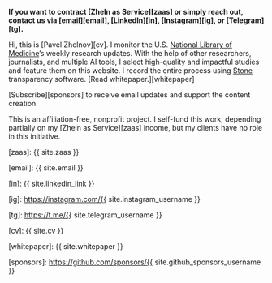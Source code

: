 **If you want to contract [Zheln as Service][zaas] or simply reach out, contact us via [email][email], [LinkedIn][in], [Instagram][ig], or [Telegram][tg].**

Hi, this is [Pavel Zhelnov][cv]. I monitor the U.S. [National Library of Medicine][pubmed]’s weekly research updates. With the help of other researchers, journalists, and multiple AI tools, I select high-quality and impactful studies and feature them on this website. I record the entire process using [Stone][stone] transparency software. [Read whitepaper.][whitepaper]

[Subscribe][sponsors] to receive email updates and support the content creation.

This is an affiliation-free, nonprofit project. I self-fund this work, depending partially on my [Zheln as Service][zaas] income, but my clients have no role in this initiative.

[zaas]: {{ site.zaas }}

[email]: {{ site.email }}

[in]: {{ site.linkedin_link }}

[ig]: https://instagram.com/{{ site.instagram_username }}

[tg]: https://t.me/{{ site.telegram_username }}

[cv]: {{ site.cv }}

[pubmed]: https://pubmed.gov

[stone]: https://www.writeinstone.com

[whitepaper]: {{ site.whitepaper }}

[sponsors]: https://github.com/sponsors/{{ site.github_sponsors_username }}
